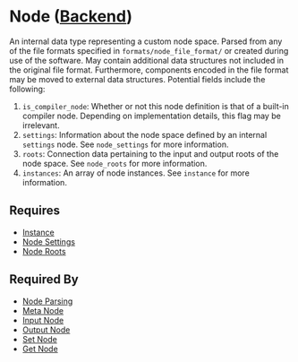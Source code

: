 # Node ([Backend](../backend.md))

An internal data type representing a custom node space. Parsed from any of the file formats specified in `formats/node_file_format/` or created during use of the software. May contain additional data structures not included in the original file format. Furthermore, components encoded in the file format may be moved to external data structures. Potential fields include the following:

1. `is_compiler_node`: Whether or not this node definition is that of a built-in compiler node. Depending on implementation details, this flag may be irrelevant.
2. `settings`: Information about the node space defined by an internal `settings` node. See `node_settings` for more information.
3. `roots`: Connection data pertaining to the input and output roots of the node space. See `node_roots` for more information.
4. `instances`: An array of node instances. See `instance` for more information.

## Requires

- [Instance](./instance.md)
- [Node Settings](./node_settings.md)
- [Node Roots](./node_roots.md)

## Required By

- [Node Parsing](../node_file_format/parsing.md)
- [Meta Node](./meta_node.md)
- [Input Node](./compiler_nodes/input.md)
- [Output Node](./compiler_nodes/output.md)
- [Set Node](./compiler_nodes/set.md)
- [Get Node](./compiler_nodes/get.md)
